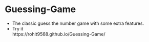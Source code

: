 # Guessing-Game
<ul> <li>The classic guess the number game with some extra features.</li>
<li>Try it</li> 
https://rohit9568.github.io/Guessing-Game/
